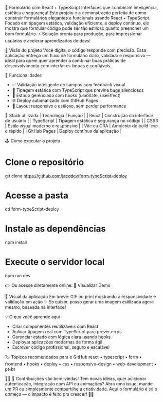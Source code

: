 📄 Formulário com React + TypeScript
Interfaces que combinam inteligência, estética e segurança!
Este projeto é a demonstração perfeita de como construir formulários elegantes e funcionais usando React + TypeScript.
Focado em tipagem estática, validação eficiente, e deploy contínuo, ele mostra que formular código pode ser tão estiloso quanto preencher um bom formulário.
⚡ Solução pronta para produção, para impressionar usuários e acelerar aprendizados de devs!


🎯 Visão do projeto
Você digita, o código responde com precisão.
Essa aplicação entrega um fluxo de formulário claro, validado e responsivo — ideal para quem quer aprender a combinar boas práticas de desenvolvimento com interfaces limpas e confiáveis.

🚀 Funcionalidades
- ✅ Validação inteligente de campos com feedback visual
- 🧠 Tipagem estática com TypeScript que previne bugs silenciosos
- 🔄 Estado gerenciado com hooks (useState, useEffect)
- 🌐 Deploy automatizado com GitHub Pages
- 📱 Layout responsivo e estiloso, sem perder performance

🔧 Stack utilizada
| Tecnologia | Função | 
| React | Construção da interface de usuário | 
| TypeScript | Tipagem estática e segurança no código | 
| CSS3 | Estilo visual moderno e responsivo | 
| Vite ou CRA | Ambiente de build leve e rápido | 
| GitHub Pages | Deploy contínuo da aplicação | 



🕹️ Como executar o projeto
# Clone o repositório
git clone https://github.com/jacqdev/form-typeScript-deploy

# Acesse a pasta
cd form-typeScript-deploy

# Instale as dependências
npm install

# Execute o servidor local
npm run dev


👉 Ou acesse diretamente online:
🔗 Visualizar Demo

📸 Visual da aplicação
Em breve: GIF ou print mostrando a responsividade e validação em ação ✨
Se quiser, posso gerar uma imagem estilizada agora mesmo, baseada na interface!


💡 O que você aprende aqui
- Criar componentes reutilizáveis com React
- Aplicar tipagem real com TypeScript para prever erros
- Gerenciar estado com lógica clara usando hooks
- Deployar aplicações modernas de forma ágil
- Escrever código profissional, seguro e escalável

🏷️ Tópicos recomendados para o GitHub
react • typescript • form • frontend • hooks • deploy • css • responsive-design • web-development • pt-br


🤝 Contribuições são bem-vindas!
Tem novas ideias, quer adicionar autenticação, integração com API ou animações?
Abra uma issue, mande um PR ou simplesmente compartilhe a criatividade.
Aqui o formulário é só o começo — o impacto é feito pra crescer! 🚀💬

